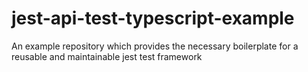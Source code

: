 # jest-api-test-typescript-example
An example repository which provides the necessary boilerplate for a reusable and maintainable jest test framework
